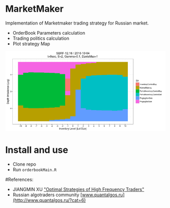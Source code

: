 # MarketMaker
Implementation of Marketmaker trading strategy for Russian market.

* OrderBook Parameters calculation
* Trading politics calculation
* Plot strategy Map


![alt text](Demo/RawData/orderbook.gif "")

# Install and use

* Clone repo
* Run `orderbookMain.R`

#References:

* JIANGMIN XU ["Optimal Strategies of High Frequency Traders"](https://scholar.princeton.edu/sites/default/files/JiangminXu_JobMarketPaper_Revised_0.pdf)
* Russian algotraders community [www.quantalgos.ru](http://www.quantalgos.ru/?cat=6)
